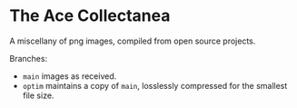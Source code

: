 # The Ace Collectanea

A miscellany of png images, compiled from open source projects.

Branches:
- `main` images as received.
- `optim` maintains a copy of `main`, losslessly compressed for the smallest file size.
